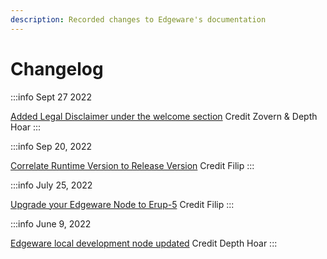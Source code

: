 ```yaml
---
description: Recorded changes to Edgeware's documentation
---
```


# Changelog

:::info Sept 27 2022

[Added Legal Disclaimer under the welcome section](https://www.edgeware.wiki/welcome/legal-disclaimer) Credit Zovern & Depth Hoar
:::

:::info Sep 20, 2022

[Correlate Runtime Version to Release Version](https://www.edgeware.wiki/#correlate-runtime-version-to-release-version)
Credit Filip
:::

:::info July 25, 2022

[Upgrade your Edgeware Node to Erup-5](https://www.edgeware.wiki/development/develop/smart-contracts/wasm-smart-contracts/tutorials/wasm-setup/upgrade-to-erup-5)
Credit Filip
:::

:::info June 9, 2022

[Edgeware local development node updated](https://www.edgeware.wiki/development/develop/smart-contracts/setting-up-an-edgeware-node-for-local-development)
Credit Depth Hoar
:::
